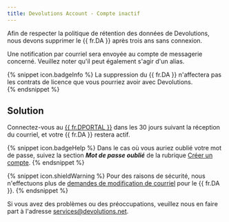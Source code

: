 ```yaml
---
title: Devolutions Account - Compte inactif
---
```

Afin de respecter la politique de rétention des données de Devolutions, nous devons supprimer le {{ fr.DA }} après trois ans sans connexion.  

Une notification par courriel sera envoyée au compte de messagerie concerné. Veuillez noter qu'il peut également s'agir d'un alias.  

{% snippet icon.badgeInfo %}
La suppression du {{ fr.DA }} n'affectera pas les contrats de licence que vous pourriez avoir avec Devolutions.  
{% endsnippet %} 

## Solution

Connectez-vous au [{{ fr.DPORTAL }}](https://portal.devolutions.com/) dans les 30 jours suivant la réception du courriel, et votre {{ fr.DA }} restera actif.  

{% snippet icon.badgeHelp %}
Dans le cas où vous auriez oublié votre mot de passe, suivez la section ***Mot de passe oublié*** de la rubrique [Créer un compte](/fr/cloud/devolutions-account/create-devolutions-account/#password).
{% endsnippet %} 

{% snippet icon.shieldWarning %}
Pour des raisons de sécurité, nous n'effectuons plus de [demandes de modification de courriel](/fr/cloud/devolutions-account/change-account-email/) pour le {{ fr.DA }}.
{% endsnippet %} 

Si vous avez des problèmes ou des préoccupations, veuillez nous en faire part à l'adresse [services@devolutions.net](mailto:service@devolutions.net).
